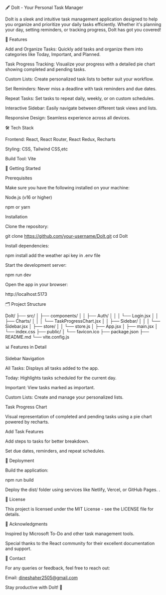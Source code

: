 🖋️ DoIt - Your Personal Task Manager

DoIt is a sleek and intuitive task management application designed to help you organize and prioritize your daily tasks efficiently. Whether it's planning your day, setting reminders, or tracking progress, DoIt has got you covered!

🌟 Features

Add and Organize Tasks: Quickly add tasks and organize them into categories like Today, Important, and Planned.

Task Progress Tracking: Visualize your progress with a detailed pie chart showing completed and pending tasks.

Custom Lists: Create personalized task lists to better suit your workflow.

Set Reminders: Never miss a deadline with task reminders and due dates.

Repeat Tasks: Set tasks to repeat daily, weekly, or on custom schedules.

Interactive Sidebar: Easily navigate between different task views and lists.

Responsive Design: Seamless experience across all devices.

🛠️ Tech Stack

Frontend: React, React Router, React Redux, Recharts

Styling: CSS, Tailwind CSS,etc

Build Tool: Vite

🚀 Getting Started

Prerequisites

Make sure you have the following installed on your machine:

Node.js (v16 or higher)

npm or yarn

Installation

Clone the repository:

git clone https://github.com/your-username/DoIt.git
cd DoIt

Install dependencies:

npm install
add the weather api key in .env file

Start the development server:

npm run dev

Open the app in your browser:

http://localhost:5173

🗂️ Project Structure

DoIt/
├── src/
│   ├── components/
│   │   ├── Auth/
│   │   │   └── Login.jsx
│   │   ├── Charts/
│   │   │   └── TaskProgressChart.jsx
│   │   ├── Sidebar/
│   │   │   └── Sidebar.jsx
│   ├── store/
│   │   └── store.js
│   ├── App.jsx
│   ├── main.jsx
│   └── index.css
├── public/
│   └── favicon.ico
├── package.json
├── README.md
└── vite.config.js

📊 Features in Detail

Sidebar Navigation

All Tasks: Displays all tasks added to the app.

Today: Highlights tasks scheduled for the current day.

Important: View tasks marked as important.

Custom Lists: Create and manage your personalized lists.

Task Progress Chart

Visual representation of completed and pending tasks using a pie chart powered by recharts.

Add Task Features

Add steps to tasks for better breakdown.

Set due dates, reminders, and repeat schedules.

🚧 Deployment

Build the application:

npm run build

Deploy the dist/ folder using services like Netlify, Vercel, or GitHub Pages.
.

📄 License

This project is licensed under the MIT License - see the LICENSE file for details.

🤝 Acknowledgments

Inspired by Microsoft To-Do and other task management tools.

Special thanks to the React community for their excellent documentation and support.

📧 Contact

For any queries or feedback, feel free to reach out:

Email: dineshaher2505@gmail.com

Stay productive with DoIt! 🚀

